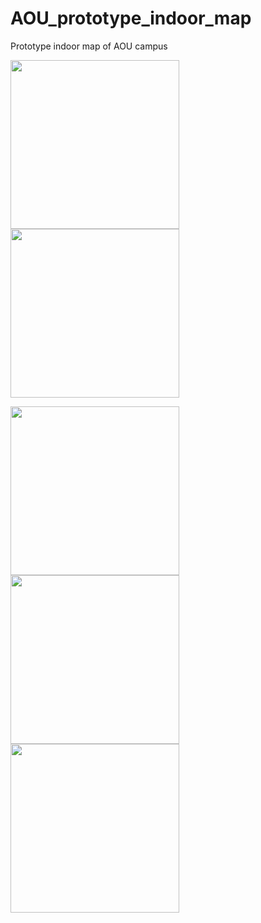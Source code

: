 # AOU_prototype_indoor_map
Prototype indoor map of AOU campus


<p float="left">
  <img src="https://user-images.githubusercontent.com/90382113/162578263-42eb5c2a-de02-4e91-a82f-3892dce80f9d.png" width="270" />
  <img src="https://user-images.githubusercontent.com/90382113/162578274-80eb921b-0b15-43b9-959e-d6a1a6351467.png" width="270" /> 
</p>

<p float="left">
  <img src="https://user-images.githubusercontent.com/90382113/162578344-29c61fa0-3b30-4654-a87c-14bb9001a063.png" width="270" />
  <img src="https://user-images.githubusercontent.com/90382113/162578356-4c17df5d-1742-4b0f-a463-159208492a9f.png" width="270" /> 
  <img src="https://user-images.githubusercontent.com/90382113/162578367-440fe8bb-46a3-471c-aa49-79bbc5d6493b.png" width="270" /> 
</p>

